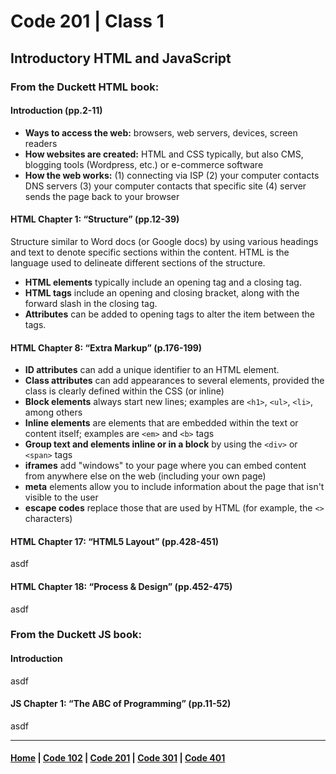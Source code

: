 # Code 201 | Class 1

## Introductory HTML and JavaScript
### From the Duckett HTML book:
#### Introduction (pp.2-11)

- **Ways to access the web:** browsers, web servers, devices, screen readers
- **How websites are created:** HTML and CSS typically, but also CMS, blogging tools (Wordpress, etc.) or e-commerce software
- **How the web works:** (1) connecting via ISP (2) your computer contacts DNS servers (3) your computer contacts that specific site (4) server sends the page back to your browser

#### HTML Chapter 1: “Structure” (pp.12-39)

Structure similar to Word docs (or Google docs) by using various headings and text to denote specific sections within the content. HTML is the language used to delineate different sections of the structure.

- **HTML elements** typically include an opening tag and a closing tag.
- **HTML tags** include an opening and closing bracket, along with the forward slash in the closing tag.
- **Attributes** can be added to opening tags to alter the item between the tags.

#### HTML Chapter 8: “Extra Markup” (p.176-199)

- **ID attributes** can add a unique identifier to an HTML element. 
- **Class attributes** can add appearances to several elements, provided the class is clearly defined within the CSS (or inline)
- **Block elements** always start new lines; examples are `<h1>`, `<ul>`, `<li>`, among others
- **Inline elements** are elements that are embedded within the text or content itself; examples are `<em>` and `<b>` tags
- **Group text and elements inline or in a block** by using the `<div>` or `<span>` tags
- **iframes** add "windows" to your page where you can embed content from anywhere else on the web (including your own page)
- **meta** elements allow you to include information about the page that isn't visible to the user
- **escape codes** replace those that are used by HTML (for example, the `<>` characters)

#### HTML Chapter 17: “HTML5 Layout” (pp.428-451)

asdf

#### HTML Chapter 18: “Process & Design” (pp.452-475)

asdf

### From the Duckett JS book:
#### Introduction

asdf

#### JS Chapter 1: “The ABC of Programming” (pp.11-52)

asdf


***

#### [Home](README.md) | [Code 102](102.md) | [Code 201](201.md) | [Code 301](301.md) | [Code 401](401.md)